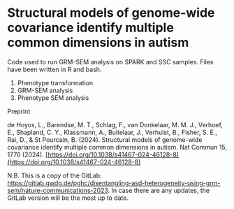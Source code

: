 # Structural models of genome-wide covariance identify multiple common dimensions in autism 

Code used to run GRM-SEM analysis on SPARK and SSC samples. Files have been written in R and bash.

1. Phenotype transformation
2. GRM-SEM analysis 
3. Phenotype SEM analysis

Preprint

de Hoyos, L., Barendse, M. T., Schlag, F., van Donkelaar, M. M. J., Verhoef, E., Shapland, C. Y., Klassmann, A., Buitelaar, J., Verhulst, B., Fisher, S. E., Rai, D., & St Pourcain, B. (2024). Structural models of genome-wide covariance identify multiple common dimensions in autism. Nat Commun 15, 1770 (2024). [https://doi.org/10.1038/s41467-024-46128-8](https://doi.org/10.1038/s41467-024-46128-8)

N.B. This is a copy of the GitLab: https://gitlab.gwdg.de/pghc/disentangling-asd-heterogeneity-using-grm-sem/nature-communications-2023. In case there are any updates, the GitLab version will be the most up to date.

